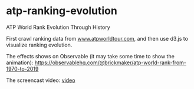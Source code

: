 # atp-ranking-evolution
ATP World Rank Evolution Through History

First crawl ranking data from www.atpworldtour.com, and then use d3.js to visualize ranking evolution.

The effects shows on Observable (it may take some time to show the animation): https://observablehq.com/@brickmaker/atp-world-rank-from-1970-to-2019

The screencast video: [video](./atp-ranking-evolution-demo.mp4)
